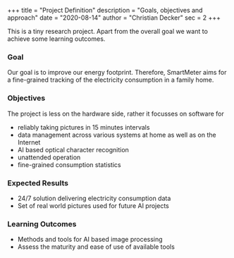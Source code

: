 +++
title = "Project Definition"
description = "Goals, objectives and approach"
date = "2020-08-14"
author = "Christian Decker"
sec = 2
+++

This is a tiny research project. Apart from the overall goal we want to achieve some learning outcomes.

### Goal 

Our goal is to improve our energy footprint. Therefore, SmartMeter aims for a fine-grained tracking of the electricity consumption in a family home. 

### Objectives 

The project is less on the hardware side, rather it focusses on software for 

* reliably taking pictures in 15 minutes intervals
* data management across various systems at home as well as on the Internet
* AI based optical character recognition
* unattended operation
* fine-grained consumption statistics

### Expected Results

* 24/7 solution delivering electricity consumption data
* Set of real world pictures used for future AI projects

### Learning Outcomes

* Methods and tools for AI based image processing
* Assess the maturity and ease of use of available tools
